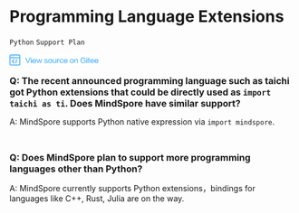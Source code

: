 ﻿# Programming Language Extensions

`Python` `Support Plan`

<a href="https://gitee.com/mindspore/docs/blob/master/docs/faq/source_en/programming_language_extensions.md" target="_blank"><img src="./_static/logo_source.png"></a>

<font size=3>**Q: The recent announced programming language such as taichi got Python extensions that could be directly used as `import taichi as ti`. Does MindSpore have similar support?**</font>

A: MindSpore supports Python native expression via `import mindspore`.

<br/>

<font size=3>**Q: Does MindSpore plan to support more programming languages other than Python?**</font>

A: MindSpore currently supports Python extensions，bindings for languages like C++, Rust, Julia are on the way.
